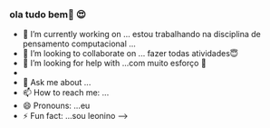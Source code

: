 ### ola tudo bem👋 :heart_eyes:



- 🔭 I’m currently working on ... estou trabalhando na disciplina de pensamento computacional
 ...
- 👯 I’m looking to collaborate on ...  fazer todas atividades:innocent:
- 🤔 I’m looking for help with ...com muito esforço :smiling_face_with_tear:
- 
- 💬 Ask me about ...
- 📫 How to reach me: ...
- 😄 Pronouns: ...eu
- ⚡ Fun fact: ...sou leonino
-->
